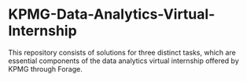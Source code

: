# KPMG-Data-Analytics-Virtual-Internship
This repository consists of solutions for three distinct tasks, which are essential components of the data analytics virtual internship offered by KPMG through Forage.
